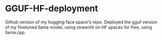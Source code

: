 # GGUF-HF-deployment
Github version of my hugging face space's repo. Deployed the gguf version of my finetuned llama model, using streamlit on HF spaces for free, using llama.cpp. 
